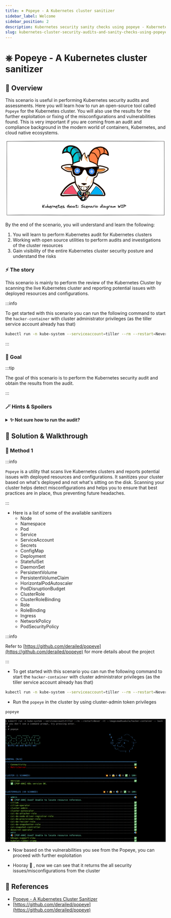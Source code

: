 ```yaml
---
title: ⎈ Popeye - A Kubernetes cluster sanitizer
sidebar_label: Welcome
sidebar_position: 2
description: Kubernetes security sanity checks using popeye - Kubernetes Goat Scenario 🚀
slug: kubernetes-cluster-security-audits-and-sanity-checks-using-popeye/welcome
---
```


# ⎈ Popeye - A Kubernetes cluster sanitizer

## 🙌 Overview

This scenario is useful in performing Kubernetes security audits and assessments. Here you will learn how to run an open-source tool called `Popeye` for the Kubernetes cluster. You will also use the results for the further exploitation or fixing of the misconfigurations and vulnerabilities found. This is very important if you are coming from an audit and compliance background in the modern world of containers, Kubernetes, and cloud native ecosystems.

![](../images/scenario-diagram-wip.png)

By the end of the scenario, you will understand and learn the following:

1. You will learn to perform Kubernetes audit for Kubernetes clusters
2. Working with open source utilities to perform audits and investigations of the cluster resources
3. Gain visibility of the entire Kubernetes cluster security posture and understand the risks

### ⚡️ The story

This scenario is mainly to perform the review of the Kubernetes Cluster by scanning the live Kubernetes cluster and reporting potential issues with deployed resources and configurations.

:::info

To get started with this scenario you can run the following command to start the `hacker-container` with cluster administrator privileges (as the tiller service account already has that)

```bash
kubectl run -n kube-system --serviceaccount=tiller --rm --restart=Never -it --image=madhuakula/hacker-container -- bash
```

:::

### 🎯 Goal

:::tip

The goal of this scenario is to perform the Kubernetes security audit and obtain the results from the audit.

:::

### 🪄 Hints & Spoilers

<details>
  <summary><b>✨ Not sure how to run the audit? </b></summary>
  <div>
    <div>
      Refer to <b>popeye</b> command line utility. Also docs can be found at <a href="https://popeyecli.io/">https://popeyecli.io</a> 🙌
    </div>
  </div>
</details>

## 🎉 Solution & Walkthrough

### 🎲 Method 1

:::info

`Popeye` is a utility that scans live Kubernetes clusters and reports potential issues with deployed resources and configurations. It sanitizes your cluster based on what's deployed and not what's sitting on the disk. Scanning your cluster helps detect misconfigurations and helps you to ensure that best practices are in place, thus preventing future headaches.

:::

- Here is a list of some of the available sanitizers
  - Node
  - Namespace
  - Pod
  - Service
  - ServiceAccount
  - Secrets
  - ConfigMap
  - Deployment
  - StatefulSet
  - DaemonSet
  - PersistentVolume
  - PersistentVolumeClaim
  - HorizontalPodAutoscaler
  - PodDisruptionBudget
  - ClusterRole
  - ClusterRoleBinding
  - Role
  - RoleBinding
  - Ingress
  - NetworkPolicy
  - PodSecurityPolicy

:::info

Refer to [https://github.com/derailed/popeye](https://github.com/derailed/popeye) for more details about the project

:::

- To get started with this scenario you can run the following command to start the `hacker-container` with cluster administrator privileges (as the tiller service account already has that)

```bash
kubectl run -n kube-system --serviceaccount=tiller --rm --restart=Never -it --image=madhuakula/hacker-container -- bash
```

- Run the `popeye` in the cluster by using cluster-admin token privileges

```bash
popeye
```

![Scenario 19 Popeye](../images/sc-19-1.png)

- Now based on the vulnerabilities you see from the Popeye, you can proceed with further exploitation

- Hooray 🥳 , now we can see that it returns the all security issues/misconfigurations from the cluster

## 🔖 References

- [Popeye - A Kubernetes Cluster Sanitizer](https://popeyecli.io/)
- [https://github.com/derailed/popeye](https://github.com/derailed/popeye)
